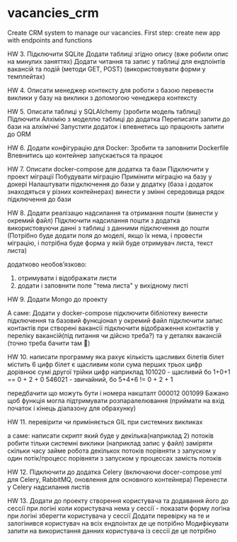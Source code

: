 # vacancies_crm
Create CRM system to manage our vacancies.
First step: create new app with endpoints and functions


HW 3.
Підключити SQLite
Додати таблиці згідно опису (вже робили опис на минулих заняттях)
Додати читання та запис у таблиці для ендпоінтів вакансій та подій (методи GET, POST) (використовувати форми у темплейтах)

HW 4.
Описати менеджер контексту для роботи з базою
перевести виклики у базу на виклики з допомогою ченеджера контексту

HW 5.
Описати таблиці у SQLAlchemy (зробити модель таблиці)
Підлючити Алхімію з моделлю таблиці до додатка
Переписати запити до бази на алхімічні
Запустити додаток і впевнетись що працюють запити до ORM

HW 6.
Додати конфігурацію для Docker:
Зробити та заповнити Dockerfile
Впевнитись що контейнер запускається та працює

HW 7.
Описати docker-compose для додатка та бази
Підключити у проект міграції
Побудувати міграцію
Примінити міграцію на базу у докері
Налаштувати підключення до бази у додатку (база і додаток знаходяться у різних контейнерах)
винести у змінні середовища рядок підключення до бази

HW 8.
Додати реалізацю надсилання та отримання пошти (винести у окремий файл)
Підключити надсилання пошти з додатка використовуючи данні з таблиці з данними підключення до пошти (Потрібно буде додати поля до моделі, якщо їх нема, і провести міграцію, і потрібна буде форма у якій буде отримувач листа, текст листа)

додатково необовʼязково:
1) отримувати і відображати листи
2) додати і заповнити поле "тема листа" у вихідному листі

HW 9.
Додати Mongo до проекту

А саме:
Додати у docker-compose
підключити бібліотеку
винести підключення та базовий функціонал у окремий файл
підключити запис контактів при створені вакансії
підключити відображення контактів у переліку вакансій(під питання чи дійсно треба?) та у деталях вакансій (точно треба бачити там 🙂)

HW 10.
написати программу яка рахує кількість щасливих білетів
білет містить 6 цифр
білет є щасливим коли сума перших трьох цифр дорівнює сумі другої трійки цифр
наприклад
101020 - щасливий бо
1+0+1 == 0 + 2 + 0
546021 - звичайний, бо
5+4+6 != 0 + 2 + 1

передбачити що можуть бути і номера накшталт
000012
001099
Бажано щоб функція могла підтримувати розпаралелювання (приймати на вхід початок і кінець діапазону для обрахунку)

HW 11.
перевірити чи приміняється GIL при системних викликах

а саме:
написати скрипт який буде у декілька(наприклад 2) потоків робити тільки системні виклики (наприклад запис у файл)
заміряти скільки часу займе робота декількох потоків
порівняти з запуском у один потік/процесс
порівняти з запуском у процессах замість потоків

HW 12.
Підключити до додатка Celery (включаючи docer-compose.yml для Celery, RabbitMQ, оновлення для основного контейнера)
Перенести у Celery надсилання листів

HW 13.
Додати до проекту створення користувача та додавання його до сессії при логіні
коли користувача нема у сессії - показати форму логіна 
при логіні зберегти користувача у сессії 
Додати перевірку на те и залогінився користувач на всіх ендпоінтах де це потрібно
Модифікувати запити на використання данних користувача із сессії де це потрібно

